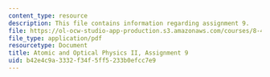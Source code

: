 ```yaml
---
content_type: resource
description: This file contains information regarding assignment 9.
file: https://ol-ocw-studio-app-production.s3.amazonaws.com/courses/8-422-atomic-and-optical-physics-ii-spring-2013/b42e4c9a3332f34f5ff5233b0efcc7e9_MIT8_422S13_hw9.pdf
file_type: application/pdf
resourcetype: Document
title: Atomic and Optical Physics II, Assignment 9
uid: b42e4c9a-3332-f34f-5ff5-233b0efcc7e9
---
```

